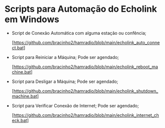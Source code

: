 # Scripts para Automação do Echolink em Windows

- Script de Conexão Automática com alguma estação ou confência;

    [https://github.com/bracinho2/hamradio/blob/main/echolink_auto_connect.bat]

- Script para Reiniciar a Máquina; Pode ser agendado;

    [https://github.com/bracinho2/hamradio/blob/main/echolink_reboot_machine.bat]

- Script para Desligar a Máquina; Pode ser agendado;

    [https://github.com/bracinho2/hamradio/blob/main/echolink_shutdown_machine.bat]

- Script para Verificar Conexão de Internet; Pode ser agendado;

    [https://github.com/bracinho2/hamradio/blob/main/echolink_internet_check.bat]

